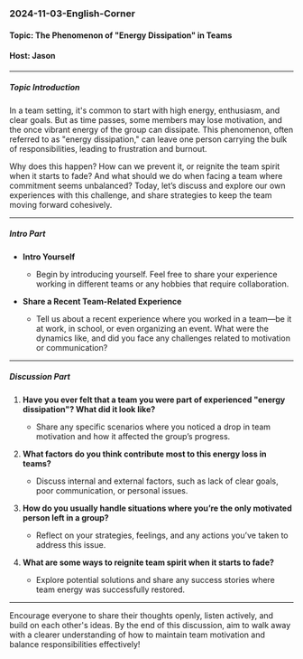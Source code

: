 ### 2024-11-03-English-Corner

#### Topic: The Phenomenon of "Energy Dissipation" in Teams
#### Host: Jason

---

##### Topic Introduction
In a team setting, it's common to start with high energy, enthusiasm, and clear goals. But as time passes, some members may lose motivation, and the once vibrant energy of the group can dissipate. This phenomenon, often referred to as "energy dissipation," can leave one person carrying the bulk of responsibilities, leading to frustration and burnout.

Why does this happen? How can we prevent it, or reignite the team spirit when it starts to fade? And what should we do when facing a team where commitment seems unbalanced? Today, let’s discuss and explore our own experiences with this challenge, and share strategies to keep the team moving forward cohesively.

---

##### Intro Part

- **Intro Yourself**
  - Begin by introducing yourself. Feel free to share your experience working in different teams or any hobbies that require collaboration.

- **Share a Recent Team-Related Experience**
  - Tell us about a recent experience where you worked in a team—be it at work, in school, or even organizing an event. What were the dynamics like, and did you face any challenges related to motivation or communication?

---

##### Discussion Part

1. **Have you ever felt that a team you were part of experienced "energy dissipation"? What did it look like?**
   - Share any specific scenarios where you noticed a drop in team motivation and how it affected the group’s progress.

2. **What factors do you think contribute most to this energy loss in teams?**
   - Discuss internal and external factors, such as lack of clear goals, poor communication, or personal issues.

3. **How do you usually handle situations where you’re the only motivated person left in a group?**
   - Reflect on your strategies, feelings, and any actions you’ve taken to address this issue.

4. **What are some ways to reignite team spirit when it starts to fade?**
   - Explore potential solutions and share any success stories where team energy was successfully restored.

---

Encourage everyone to share their thoughts openly, listen actively, and build on each other's ideas. By the end of this discussion, aim to walk away with a clearer understanding of how to maintain team motivation and balance responsibilities effectively!
